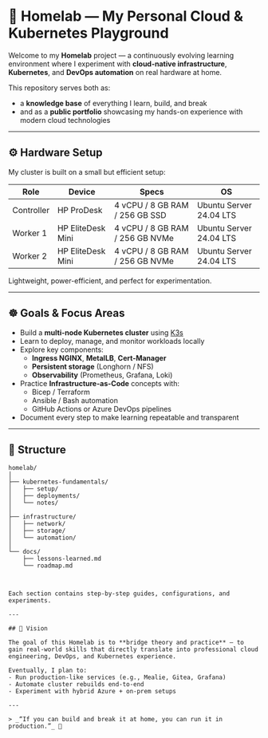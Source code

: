 # 🧠 Homelab — My Personal Cloud & Kubernetes Playground

Welcome to my **Homelab** project — a continuously evolving learning environment where I experiment with **cloud-native infrastructure**, **Kubernetes**, and **DevOps automation** on real hardware at home.

This repository serves both as:
- a **knowledge base** of everything I learn, build, and break  
- and as a **public portfolio** showcasing my hands-on experience with modern cloud technologies

---

## ⚙️ Hardware Setup

My cluster is built on a small but efficient setup:

| Role | Device | Specs | OS |
|------|---------|-------|----|
| Controller | HP ProDesk | 4 vCPU / 8 GB RAM / 256 GB SSD | Ubuntu Server 24.04 LTS |
| Worker 1 | HP EliteDesk Mini | 4 vCPU / 8 GB RAM / 256 GB NVMe | Ubuntu Server 24.04 LTS |
| Worker 2 | HP EliteDesk Mini | 4 vCPU / 8 GB RAM / 256 GB NVMe | Ubuntu Server 24.04 LTS |

Lightweight, power-efficient, and perfect for experimentation.

---

## ☸️ Goals & Focus Areas

- Build a **multi-node Kubernetes cluster** using [K3s](https://k3s.io)  
- Learn to deploy, manage, and monitor workloads locally  
- Explore key components:
  - **Ingress NGINX**, **MetalLB**, **Cert-Manager**
  - **Persistent storage** (Longhorn / NFS)
  - **Observability** (Prometheus, Grafana, Loki)
- Practice **Infrastructure-as-Code** concepts with:
  - Bicep / Terraform  
  - Ansible / Bash automation  
  - GitHub Actions or Azure DevOps pipelines
- Document every step to make learning repeatable and transparent

---

## 🧩 Structure

```text
homelab/
│
├── kubernetes-fundamentals/
│   ├── setup/
│   ├── deployments/
│   └── notes/
│
├── infrastructure/
│   ├── network/
│   ├── storage/
│   └── automation/
│
└── docs/
    ├── lessons-learned.md
    └── roadmap.md



Each section contains step-by-step guides, configurations, and experiments.

---

## 🚀 Vision

The goal of this Homelab is to **bridge theory and practice** — to gain real-world skills that directly translate into professional cloud engineering, DevOps, and Kubernetes experience.

Eventually, I plan to:
- Run production-like services (e.g., Mealie, Gitea, Grafana)  
- Automate cluster rebuilds end-to-end  
- Experiment with hybrid Azure + on-prem setups

---

> _“If you can build and break it at home, you can run it in production.”_ 🧩

